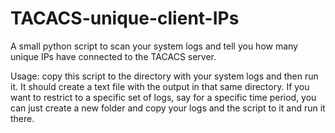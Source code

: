 # TACACS-unique-client-IPs
A small python script to scan your system logs and tell you how many unique IPs have connected to the TACACS server.

Usage: copy this script to the directory with your system logs and then run it. It should create a text file with the output in that same directory. If you want to restrict to a specific set of logs, say for a specific time period, you can just create a new folder and copy your logs and the script to it and run it there. 
